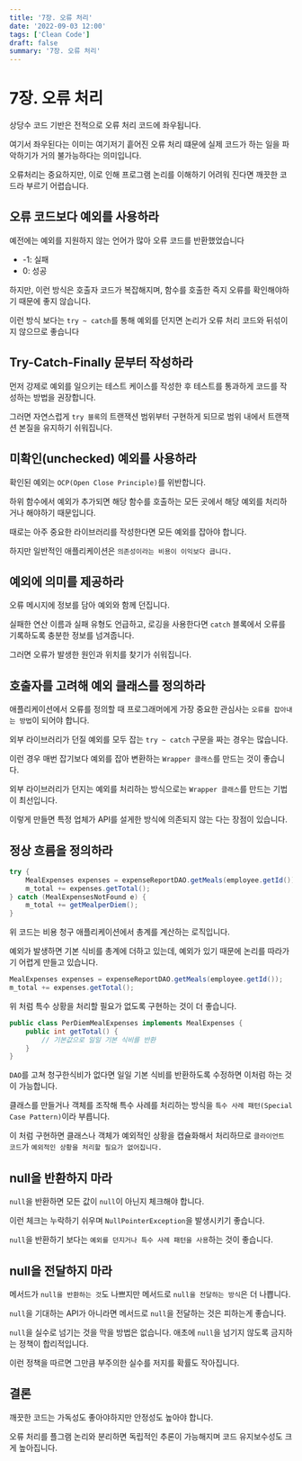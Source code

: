 ```yaml
---
title: '7장. 오류 처리'
date: '2022-09-03 12:00'
tags: ['Clean Code']
draft: false
summary: '7장. 오류 처리'
---
```


# 7장. 오류 처리

상당수 코드 기반은 전적으로 오류 처리 코드에 좌우됩니다.

여기서 좌우된다는 이미는 여기저기 흩어진 오류 처리 떄문에 실제 코드가 하는 일을 파악하기가 거의 불가능하다는 의미입니다.

오류처리는 중요하지만, 이로 인해 프로그램 논리를 이해하기 어려워 진다면 깨끗한 코드라 부르기 어렵습니다.

## 오류 코드보다 예외를 사용하라

예전에는 예외를 지원하지 않는 언어가 많아 오류 코드를 반환했었습니다

- -1: 실패
- 0: 성공

하지만, 이런 방식은 호출자 코드가 복잡해지며, 함수를 호출한 즉지 오류를 확인해야하기 때문에 좋지 않습니다.

이런 방식 보다는 `try ~ catch`를 통해 예외를 던지면 논리가 오류 처리 코드와 뒤섞이지 않으므로 좋습니다

## Try-Catch-Finally 문부터 작성하라

먼저 강제로 예외를 일으키는 테스트 케이스를 작성한 후
테스트를 통과하게 코드를 작성하는 방법을 권장합니다.

그러면 자연스럽게 `try 블록`의 트랜잭션 범위부터 구현하게 되므로 범위 내에서 트랜잭션 본질을 유지하기 쉬워집니다.

## 미확인(unchecked) 예외를 사용하라

확인된 예외는 `OCP(Open Close Principle)`를 위반합니다.

하위 함수에서 예외가 추가되면 해당 함수를 호출하는 모든 곳에서 해당 예외를 처리하거나 해야하기 때문입니다.

때로는 아주 중요한 라이브러리를 작성한다면 모든 예외를 잡아야 합니다.

하지만 일반적인 애플리케이션은 `의존성이라는 비용이 이익보다 큽니다.`

## 예외에 의미를 제공하라

오류 메시지에 정보를 담아 예외와 함께 던집니다.

실패한 연산 이름과 실패 유형도 언급하고,
로깅을 사용한다면 `catch` 블록에서 오류를 기록하도록 충분한 정보를 넘겨줍니다.

그러면 오류가 발생한 원인과 위치를 찾기가 쉬워집니다.

## 호출자를 고려해 예외 클래스를 정의하라

애플리케이션에서 오류를 정의할 때 프로그래머에게 가장 중요한 관심사는 `오류를 잡아내는 방법`이 되어야 합니다.

외부 라이브러리가 던질 예외를 모두 잡는 `try ~ catch` 구문을 짜는 경우는 많습니다.

이런 경우 매번 잡기보다 예외를 잡아 변환하는 `Wrapper 클래스`를 만드는 것이 좋습니다.

외부 라이브러리가 던지는 예외를 처리하는 방식으로는 `Wrapper 클래스`를 만드는 기법이 최선입니다.

이렇게 만들면 특정 업체가 API를 설게한 방식에 의존되지 않는 다는 장점이 있습니다.

## 정상 흐름을 정의하라

```java
try {
    MealExpenses expenses = expenseReportDAO.getMeals(employee.getId());
    m_total += expenses.getTotal();
} catch (MealExpensesNotFound e) {
    m_total += getMealperDiem();
}
```

위 코드는 비용 청구 애플리케이션에서 총계를 계산하는 로직입니다.

예외가 발생하면 기본 식비를 총계에 더하고 있는데, 예외가 있기 때문에 논리를 따라가기 어렵게 만들고 있습니다.

```java
MealExpenses expenses = expenseReportDAO.getMeals(employee.getId());
m_total += expenses.getTotal();
```

위 처럼 특수 상황을 처리할 필요가 없도록 구현하는 것이 더 좋습니다.

```java
public class PerDiemMealExpenses implements MealExpenses {
    public int getTotal() {
        // 기본값으로 일일 기본 식비를 반환
    }
}
```

`DAO`를 고쳐 청구한식비가 없다면 일일 기본 식비를 반환하도록 수정하면 이처럼 하는 것이 가능합니다.

클래스를 만들거나 객체를 조작해 특수 사례를 처리하는 방식을 `특수 사례 패턴(Special Case Pattern)`이라 부릅니다.

이 처럼 구현하면 클래스나 객체가 예외적인 상황을 캡슐화해서 처리하므로
`클라이언트 코드`가 `예외적인 상황을 처리할 필요가 없어집니다.`

## null을 반환하지 마라

`null`을 반환하면 모든 값이 `null`이 아닌지 체크해야 합니다.

이런 체크는 누락하기 쉬우며 `NullPointerException`을 발생시키기 좋습니다.

`null`을 반환하기 보다는 `예외를 던지거나 특수 사례 패턴을 사용`하는 것이 좋습니다.

## null을 전달하지 마라

메서드가 `null을 반환하는 것`도 나쁘지만 메서드로 `null을 전달하는 방식`은 더 나쁩니다.

`null`을 기대하는 API가 아니라면 메서드로 `null`을 전달하는 것은 피하는게 좋습니다.

`null`을 실수로 넘기는 것을 막을 방법은 없습니다.
애초에 `null`을 넘기지 않도록 금지하는 정책이 합리적입니다.

이런 정책을 따르면 그만큼 부주의한 실수를 저지를 확률도 작아집니다.

## 결론

깨끗한 코드는 가독성도 좋아야하지만 안정성도 높아야 합니다.

오류 처리를 플그램 논리와 분리하면 독립적인 추론이 가능해지며 코드 유지보수성도 크게 높아집니다.
